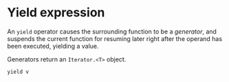 # Yield expression

An `yield` operator causes the surrounding function to be a *generator*, and suspends the current function for resuming later right after the operand has been executed, yielding a value.

Generators return an `Iterator.<T>` object.

```
yield v
```